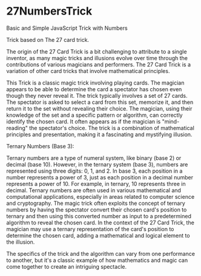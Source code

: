 # 27NumbersTrick
Basic and Simple JavaScript Trick with Numbers

Trick based on The 27 card trick.

The origin of the 27 Card Trick is a bit challenging to attribute to a single inventor, as many magic tricks and illusions evolve over time through the contributions of various magicians and performers. The 27 Card Trick is a variation of other card tricks that involve mathematical principles.

This Trick is a classic magic trick involving playing cards. The magician appears to be able to determine the card a spectator has chosen even though they never reveal it.
The trick typically involves a set of 27 cards. The spectator is asked to select a card from this set, memorize it, and then return it to the set without revealing their choice.
The magician, using their knowledge of the set and a specific pattern or algorithm, can correctly identify the chosen card. It often appears as if the magician is "mind-reading" the spectator's choice.
The trick is a combination of mathematical principles and presentation, making it a fascinating and mystifying illusion.

Ternary Numbers (Base 3):

Ternary numbers are a type of numeral system, like binary (base 2) or decimal (base 10). However, in the ternary system (base 3), numbers are represented using three digits: 0, 1, and 2.
In base 3, each position in a number represents a power of 3, just as each position in a decimal number represents a power of 10. For example, in ternary, 10 represents three in decimal.
Ternary numbers are often used in various mathematical and computational applications, especially in areas related to computer science and cryptography.
The magic trick often exploits the concept of ternary numbers by having the spectator convert their chosen card's position to ternary and then using this converted number as input to a predetermined algorithm to reveal the chosen card.
In the context of the 27 Card Trick, the magician may use a ternary representation of the card's position to determine the chosen card, adding a mathematical and logical element to the illusion.

The specifics of the trick and the algorithm can vary from one performance to another, but it's a classic example of how mathematics and magic can come together to create an intriguing spectacle.
